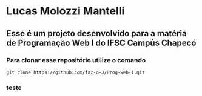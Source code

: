 # Lucas Molozzi Mantelli
## Esse é um projeto desenvolvido para a matéria de  Programação Web I do IFSC Campûs Chapecó

### Para clonar esse repositório utilize o comando 

``` 
git clone https://github.com/faz-o-J/Prog-web-1.git
 ```

### teste